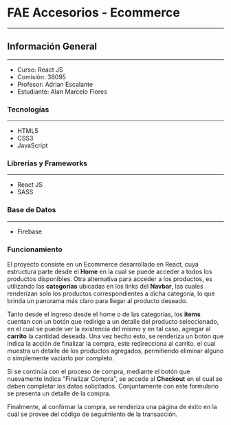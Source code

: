# FAE Accesorios - Ecommerce
---

## Información General
---

- Curso: React JS
- Comisión: 38095
- Profesor: Adrian Escalante
- Estudiante: Alan Marcelo Flores

### Tecnologías
---

- HTML5
- CSS3
- JavaScript

### Librerías y Frameworks
---

- React JS
- SASS

### Base de Datos
---

- Firebase

### Funcionamiento

El proyecto consiste en un Ecommerce desarrollado en React, cuya estructura parte desde el **Home** en la cual se puede acceder a todos los productos disponibles. Otra alternativa para acceder a los productos, es utilizando las **categorías** ubicadas en los links del **Navbar**, las cuales renderizan solo los productos correspondientes a dicha categoría, lo que brinda un panorama más claro para llegar al producto deseado.

Tanto desde el ingreso desde el home o de las categorías, los **items** cuentan con un botón que redirige a un detalle del producto seleccionado, en el cual se puede ver la existencia del mismo y en tal caso, agregar al **carrito** la cantidad deseada. Una vez hecho esto, se renderiza un botón que indica la acción de finalizar la compra, este redirecciona al carrito. el cual muestra un detalle de los productos agregados, permitiendo eliminar alguno o simplemente vaciarlo por completo.

Si se continúa con el proceso de compra, mediante el botón que nuevamente indica "Finalizar Compra", se accede al **Checkout** en el cual se deben completar los datos solicitados. Conjuntamente con este formulario se presenta un detalle de la compra. 

Finalmente, al confirmar la compra, se renderiza una página de éxito en la cuál se provee del código de seguimiento de la transacción.



